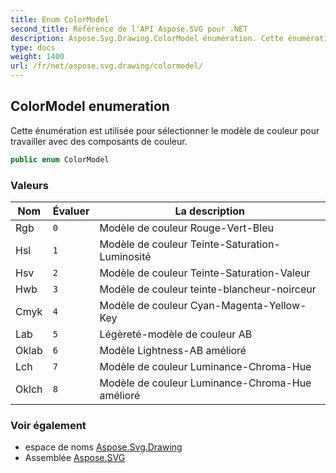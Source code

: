 ```yaml
---
title: Enum ColorModel
second_title: Référence de l'API Aspose.SVG pour .NET
description: Aspose.Svg.Drawing.ColorModel énumération. Cette énumération est utilisée pour sélectionner le modèle de couleur pour travailler avec des composants de couleur.
type: docs
weight: 1400
url: /fr/net/aspose.svg.drawing/colormodel/
---
```

## ColorModel enumeration

Cette énumération est utilisée pour sélectionner le modèle de couleur pour travailler avec des composants de couleur.

```csharp
public enum ColorModel
```

### Valeurs

| Nom | Évaluer | La description |
| --- | --- | --- |
| Rgb | `0` | Modèle de couleur Rouge-Vert-Bleu |
| Hsl | `1` | Modèle de couleur Teinte-Saturation-Luminosité |
| Hsv | `2` | Modèle de couleur Teinte-Saturation-Valeur |
| Hwb | `3` | Modèle de couleur teinte-blancheur-noirceur |
| Cmyk | `4` | Modèle de couleur Cyan-Magenta-Yellow-Key |
| Lab | `5` | Légèreté-modèle de couleur AB |
| Oklab | `6` | Modèle Lightness-AB amélioré |
| Lch | `7` | Modèle de couleur Luminance-Chroma-Hue |
| Oklch | `8` | Modèle de couleur Luminance-Chroma-Hue amélioré |

### Voir également

* espace de noms [Aspose.Svg.Drawing](../../aspose.svg.drawing/)
* Assemblée [Aspose.SVG](../../)


